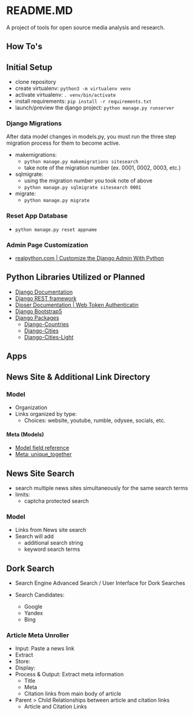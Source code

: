 # README.MD

A project of tools for open source media analysis and research.

## How To's

## Initial Setup

- clone repository
- create virtualenv: `python3 -m virtualenv venv`
- activate virtualenv: `. venv/bin/activate`
- install requirements: `pip install -r requirements.txt`
- launch/preview the django project: `python manage.py runserver`

### Django Migrations

After data model changes in models.py, you must run the three step migration process for them to become active.

- makemigrations:
  - `python manage.py makemigrations sitesearch`
  - take note of the migration number (ex. 0001, 0002, 0003, etc.)
- sqlmigrate:
  - using the migration number you took note of above
  - `python manage.py sqlmigrate sitesearch 0001`  
- migrate:
  - `python manage.py migrate`

### Reset App Database

- `python manage.py reset appname`

### Admin Page Customization

- [realpython.com | Customize the Django Admin With Python](https://realpython.com/customize-django-admin-python/)


## Python Libraries Utilized or Planned

- [Django Documentation](https://docs.djangoproject.com/en/5.1/)
- [Django REST framework](https://www.django-rest-framework.org/)
- [Djoser Documentation | Web Token Authenticatin](https://djoser.readthedocs.io/en/latest/getting_started.html)
- [Django Bootstrap5](https://django-bootstrap5.readthedocs.io/en/latest/quickstart.html)
- [Django Packages](https://djangopackages.org)
  - [Django-Countries](https://pypi.org/project/django-countries/)
  - [Django-Cities](https://github.com/coderholic/django-cities)
  - [Django-Cities-Light](https://github.com/yourlabs/django-cities-light)


## Apps

## News Site & Additional Link Directory

### Model

- Organization
- Links organized by type:
  - Choices: website, youtube, rumble, odysee, socials, etc.

#### Meta (Models)

- [Model field reference](https://docs.djangoproject.com/en/5.1/ref/models/fields/)
- [Meta: unique_together](https://docs.djangoproject.com/en/dev/ref/models/options/#unique-together)

## News Site Search

- search multiple news sites simultaneously for the same search terms
- limits:
  - captcha protected search

### Model

- Links from News site search
- Search will add
  - additional search string
  - keyword search terms

## Dork Search

- Search Engine Advanced Search / User Interface for Dork Searches

- Search Candidates:
  - Google
  - Yandex
  - Bing

### Article Meta Unroller

- Input: Paste a news link
- Extract
- Store:
- Display:
- Process & Output: Extract meta information
  - Title
  - Meta
  - Citation links from main body of article
- Parent > Child Relationships between article and citation links
  - Article and Citation Links

